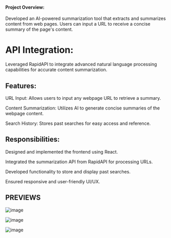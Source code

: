 #### Project Overview: 
Developed an AI-powered summarization tool that extracts and summarizes content from web pages. Users can input a URL to receive a concise summary of the page's content.

# API Integration: 
Leveraged RapidAPI to integrate advanced natural language processing capabilities for accurate content summarization.

## Features:

URL Input:
Allows users to input any webpage URL to retrieve a summary.

Content Summarization: 
Utilizes AI to generate concise summaries of the webpage content.

Search History:
Stores past searches for easy access and reference.

## Responsibilities:

Designed and implemented the frontend using React.

Integrated the summarization API from RapidAPI for processing URLs.

Developed functionality to store and display past searches.

Ensured responsive and user-friendly UI/UX.


## PREVIEWS

![image](https://github.com/user-attachments/assets/c274a166-7c0e-4d60-b771-66db6ba32dc1)

![image](https://github.com/user-attachments/assets/af6a7ba8-e395-4e79-a62b-36478a70af31)

![image](https://github.com/user-attachments/assets/c7e4fc67-ca7e-4fe9-a872-78672dc3efc3)



